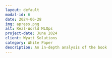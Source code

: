 ```yaml
---
layout: default
modal-id: 6
date: 2024-06-28
img: apress.png
alt: Real-World MLOps
project-date: June 2024
client: Wyatt Solutions
category: White Paper
description: An in-depth analysis of the book 
---
```

